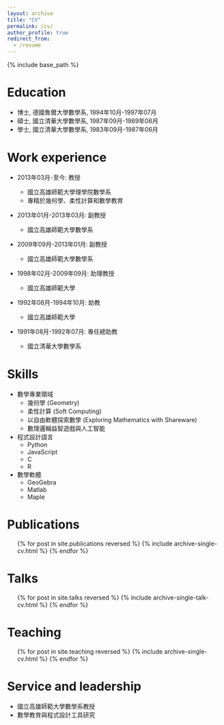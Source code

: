 ```yaml
---
layout: archive
title: "CV"
permalink: /cv/
author_profile: true
redirect_from:
  - /resume
---
```


{% include base_path %}

Education
======
* 博士, 德國魯爾大學數學系, 1994年10月-1997年07月
* 碩士, 國立清華大學數學系, 1987年09月-1989年06月  
* 學士, 國立清華大學數學系, 1983年09月-1987年06月

Work experience
======
* 2013年03月-至今: 教授
  * 國立高雄師範大學理學院數學系
  * 專精於幾何學、柔性計算和數學教育

* 2013年01月-2013年03月: 副教授
  * 國立高雄師範大學數學系

* 2009年09月-2013年01月: 副教授
  * 國立高雄師範大學數學系

* 1998年02月-2009年09月: 助理教授
  * 國立高雄師範大學

* 1992年08月-1994年10月: 助教
  * 國立高雄師範大學

* 1991年08月-1992年07月: 專任總助教
  * 國立清華大學數學系
  
Skills
======
* 數學專業領域
  * 幾何學 (Geometry)
  * 柔性計算 (Soft Computing)
  * 以自由軟體探索數學 (Exploring Mathematics with Shareware)
  * 數理邏輯益智遊戲與人工智能
* 程式設計語言
  * Python
  * JavaScript
  * C
  * R
* 數學軟體
  * GeoGebra
  * Matlab
  * Maple

Publications
======
  <ul>{% for post in site.publications reversed %}
    {% include archive-single-cv.html %}
  {% endfor %}</ul>
  
Talks
======
  <ul>{% for post in site.talks reversed %}
    {% include archive-single-talk-cv.html  %}
  {% endfor %}</ul>
  
Teaching
======
  <ul>{% for post in site.teaching reversed %}
    {% include archive-single-cv.html %}
  {% endfor %}</ul>
  
Service and leadership
======
* 國立高雄師範大學數學系教授
* 數學教育與程式設計工具研究
